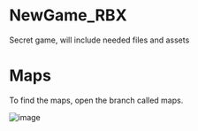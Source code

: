 # NewGame_RBX
Secret game, will include needed files and assets


# Maps
To find the maps, open the branch called maps.

![image](https://user-images.githubusercontent.com/79596269/142312673-e05ce83c-1028-4e9a-b3c4-d898128b29c6.png)

